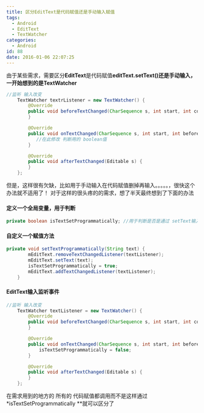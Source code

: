 ```yaml
---
title: 区分EditText是代码赋值还是手动输入赋值
tags:
  - Android
  - EditText
  - TextWatcher
categories:
  - Android
id: 88
date: 2016-01-06 22:07:25
---
```


由于某些需求，需要区分**EditText**是代码赋值**editText.setText()**还是手动输入，一开始想到的是**TextWatcher**

```java
//监听 输入改变
    TextWatcher textrListener = new TextWatcher() {
        @Override
        public void beforeTextChanged(CharSequence s, int start, int count, int after) {
        }

        @Override
        public void onTextChanged(CharSequence s, int start, int before, int count) {
           //在此修改 判断用的 boolean值
        }

        @Override
        public void afterTextChanged(Editable s) {
        }
    };
```

但是，这样很有欠缺，比如用于手动输入在代码赋值删掉再输入。。。。。，很快这个办法就不适用了！
对于这样的很头疼的的需求，想了半天最终想到了下面的办法

#### 定义一个全局变量，用于判断

```java
private boolean isTextSetProgrammatically; //用于判断是否是通过 setText输入的

```
#### 自定义一个赋值方法

```java
private void setTextProgrammatically(String text) {
        mEditText.removeTextChangedListener(textListener);
        mEditText.setText(text);
        isTextSetProgrammatically = true;
        mEditText.addTextChangedListener(textListener);
    }

```

#### EditText输入监听事件</span></span>

```java
//监听 输入改变
    TextWatcher textListener = new TextWatcher() {
        @Override
        public void beforeTextChanged(CharSequence s, int start, int count, int after) {
        }

        @Override
        public void onTextChanged(CharSequence s, int start, int before, int count) {
            isTextSetProgrammatically = false;
        }

        @Override
        public void afterTextChanged(Editable s) {
        }
    };

```

在需求用到的地方的 所有的 代码赋值都调用而不是这样通过*isTextSetProgrammatically **就可以区分了



